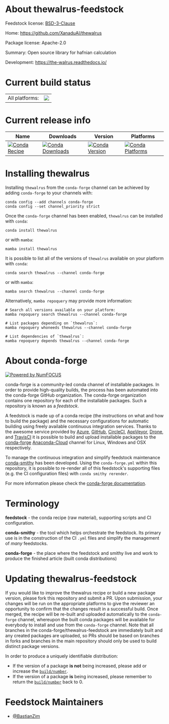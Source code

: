 About thewalrus-feedstock
=========================

Feedstock license: [BSD-3-Clause](https://github.com/conda-forge/thewalrus-feedstock/blob/main/LICENSE.txt)

Home: https://github.com/XanaduAI/thewalrus

Package license: Apache-2.0

Summary: Open source library for hafnian calculation

Development: https://the-walrus.readthedocs.io/

Current build status
====================


<table><tr><td>All platforms:</td>
    <td>
      <a href="https://dev.azure.com/conda-forge/feedstock-builds/_build/latest?definitionId=14736&branchName=main">
        <img src="https://dev.azure.com/conda-forge/feedstock-builds/_apis/build/status/thewalrus-feedstock?branchName=main">
      </a>
    </td>
  </tr>
</table>

Current release info
====================

| Name | Downloads | Version | Platforms |
| --- | --- | --- | --- |
| [![Conda Recipe](https://img.shields.io/badge/recipe-thewalrus-green.svg)](https://anaconda.org/conda-forge/thewalrus) | [![Conda Downloads](https://img.shields.io/conda/dn/conda-forge/thewalrus.svg)](https://anaconda.org/conda-forge/thewalrus) | [![Conda Version](https://img.shields.io/conda/vn/conda-forge/thewalrus.svg)](https://anaconda.org/conda-forge/thewalrus) | [![Conda Platforms](https://img.shields.io/conda/pn/conda-forge/thewalrus.svg)](https://anaconda.org/conda-forge/thewalrus) |

Installing thewalrus
====================

Installing `thewalrus` from the `conda-forge` channel can be achieved by adding `conda-forge` to your channels with:

```
conda config --add channels conda-forge
conda config --set channel_priority strict
```

Once the `conda-forge` channel has been enabled, `thewalrus` can be installed with `conda`:

```
conda install thewalrus
```

or with `mamba`:

```
mamba install thewalrus
```

It is possible to list all of the versions of `thewalrus` available on your platform with `conda`:

```
conda search thewalrus --channel conda-forge
```

or with `mamba`:

```
mamba search thewalrus --channel conda-forge
```

Alternatively, `mamba repoquery` may provide more information:

```
# Search all versions available on your platform:
mamba repoquery search thewalrus --channel conda-forge

# List packages depending on `thewalrus`:
mamba repoquery whoneeds thewalrus --channel conda-forge

# List dependencies of `thewalrus`:
mamba repoquery depends thewalrus --channel conda-forge
```


About conda-forge
=================

[![Powered by
NumFOCUS](https://img.shields.io/badge/powered%20by-NumFOCUS-orange.svg?style=flat&colorA=E1523D&colorB=007D8A)](https://numfocus.org)

conda-forge is a community-led conda channel of installable packages.
In order to provide high-quality builds, the process has been automated into the
conda-forge GitHub organization. The conda-forge organization contains one repository
for each of the installable packages. Such a repository is known as a *feedstock*.

A feedstock is made up of a conda recipe (the instructions on what and how to build
the package) and the necessary configurations for automatic building using freely
available continuous integration services. Thanks to the awesome service provided by
[Azure](https://azure.microsoft.com/en-us/services/devops/), [GitHub](https://github.com/),
[CircleCI](https://circleci.com/), [AppVeyor](https://www.appveyor.com/),
[Drone](https://cloud.drone.io/welcome), and [TravisCI](https://travis-ci.com/)
it is possible to build and upload installable packages to the
[conda-forge](https://anaconda.org/conda-forge) [Anaconda-Cloud](https://anaconda.org/)
channel for Linux, Windows and OSX respectively.

To manage the continuous integration and simplify feedstock maintenance
[conda-smithy](https://github.com/conda-forge/conda-smithy) has been developed.
Using the ``conda-forge.yml`` within this repository, it is possible to re-render all of
this feedstock's supporting files (e.g. the CI configuration files) with ``conda smithy rerender``.

For more information please check the [conda-forge documentation](https://conda-forge.org/docs/).

Terminology
===========

**feedstock** - the conda recipe (raw material), supporting scripts and CI configuration.

**conda-smithy** - the tool which helps orchestrate the feedstock.
                   Its primary use is in the construction of the CI ``.yml`` files
                   and simplify the management of *many* feedstocks.

**conda-forge** - the place where the feedstock and smithy live and work to
                  produce the finished article (built conda distributions)


Updating thewalrus-feedstock
============================

If you would like to improve the thewalrus recipe or build a new
package version, please fork this repository and submit a PR. Upon submission,
your changes will be run on the appropriate platforms to give the reviewer an
opportunity to confirm that the changes result in a successful build. Once
merged, the recipe will be re-built and uploaded automatically to the
`conda-forge` channel, whereupon the built conda packages will be available for
everybody to install and use from the `conda-forge` channel.
Note that all branches in the conda-forge/thewalrus-feedstock are
immediately built and any created packages are uploaded, so PRs should be based
on branches in forks and branches in the main repository should only be used to
build distinct package versions.

In order to produce a uniquely identifiable distribution:
 * If the version of a package **is not** being increased, please add or increase
   the [``build/number``](https://docs.conda.io/projects/conda-build/en/latest/resources/define-metadata.html#build-number-and-string).
 * If the version of a package **is** being increased, please remember to return
   the [``build/number``](https://docs.conda.io/projects/conda-build/en/latest/resources/define-metadata.html#build-number-and-string)
   back to 0.

Feedstock Maintainers
=====================

* [@BastianZim](https://github.com/BastianZim/)

